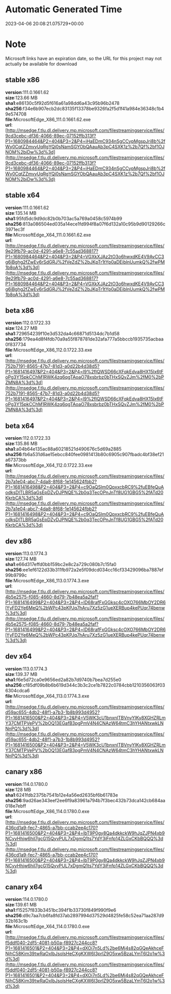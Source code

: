 # Automatic Generated Time
2023-04-06 20:08:21.075729+00:00

# Note
Microsoft links have an expiration date, so the URL for this project may not actually be available for download

## stable x86
**version**:111.0.1661.62  
**size**:123.66 MB  
**sha1**:e86130c5f92d5f616a61a98dd6a43c95b96b2478  
**sha256**:f34e6b907ecb2dc83135f13378be9326fa2f5d1f41a984e36348c1b49e574708  
**file**:MicrosoftEdge_X86_111.0.1661.62.exe  
**url**:[http://msedge.f.tlu.dl.delivery.mp.microsoft.com/filestreamingservice/files/9cd3cebc-df36-4066-89ec-07152ffb313f?P1=1680984464&P2=404&P3=2&P4=iHaEDmC934nSgCCypMgspJri8b%2fWy0CqtZZmvyUqRgYQj0sNamSGYObQAauAb3pC4SXK1z%2b7Qf%2bf1OJNOM%2biDw%3d%3d](http://msedge.f.tlu.dl.delivery.mp.microsoft.com/filestreamingservice/files/9cd3cebc-df36-4066-89ec-07152ffb313f?P1=1680984464&P2=404&P3=2&P4=iHaEDmC934nSgCCypMgspJri8b%2fWy0CqtZZmvyUqRgYQj0sNamSGYObQAauAb3pC4SXK1z%2b7Qf%2bf1OJNOM%2biDw%3d%3d)  

## stable x64
**version**:111.0.1661.62  
**size**:135.14 MB  
**sha1**:95fd5dc9d9dc82b0b703ac5a769a0458c5974b99  
**sha256**:813a086504ed035a14ece1fd994f8a07f6d132a10c95b9d90129266c3971ec3f  
**file**:MicrosoftEdge_X64_111.0.1661.62.exe  
**url**:[http://msedge.f.tlu.dl.delivery.mp.microsoft.com/filestreamingservice/files/9e29fb79-ac0d-4291-a6e8-7c55ad368817?P1=1680984464&P2=404&P3=2&P4=VGXkXJAz2tO3o6hwxdKE4V9AvCC3g6iBghg2fZwEv6rSdGRJ%2fVeZdZ%2bJKpTr1tYp0aDEiblnUumkQ%2fwPM1b8oA%3d%3d](http://msedge.f.tlu.dl.delivery.mp.microsoft.com/filestreamingservice/files/9e29fb79-ac0d-4291-a6e8-7c55ad368817?P1=1680984464&P2=404&P3=2&P4=VGXkXJAz2tO3o6hwxdKE4V9AvCC3g6iBghg2fZwEv6rSdGRJ%2fVeZdZ%2bJKpTr1tYp0aDEiblnUumkQ%2fwPM1b8oA%3d%3d)  

## beta x86
**version**:112.0.1722.33  
**size**:124.27 MB  
**sha1**:729654239f10e3d532da4c66871d5134dc7b1d58  
**sha256**:179ea4d8f4fdb70a9a55f878781de32afa777a5bbccb1935735acbaa0f837734  
**file**:MicrosoftEdge_X86_112.0.1722.33.exe  
**url**:[http://msedge.f.tlu.dl.delivery.mp.microsoft.com/filestreamingservice/files/752b7191-8565-47b7-81d3-a0d22b4d38d5?P1=1681416497&P2=404&P3=2&P4=l9%2fIQWSD66cXFqkEdva8HX15lx6tFoPg3Y15pkCChM1RWK4zq6qgTAoaO78xsbrbz0bTHxSQvZJm%2fM0%2bPZMN8A%3d%3d](http://msedge.f.tlu.dl.delivery.mp.microsoft.com/filestreamingservice/files/752b7191-8565-47b7-81d3-a0d22b4d38d5?P1=1681416497&P2=404&P3=2&P4=l9%2fIQWSD66cXFqkEdva8HX15lx6tFoPg3Y15pkCChM1RWK4zq6qgTAoaO78xsbrbz0bTHxSQvZJm%2fM0%2bPZMN8A%3d%3d)  

## beta x64
**version**:112.0.1722.33  
**size**:135.86 MB  
**sha1**:a04b64e135ac88a60218521d490676c5d69a2885  
**sha256**:fb6a531d6ae15ebcc840fee0981413b80c6905c907fbadc4bf38ef21a67373bb  
**file**:MicrosoftEdge_X64_112.0.1722.33.exe  
**url**:[http://msedge.f.tlu.dl.delivery.mp.microsoft.com/filestreamingservice/files/2b7a1e04-abc7-4da8-8f68-1e145624fbb2?P1=1681416498&P2=404&P3=2&P4=c9OaQSlm0QpxxcbRC9%2fuEBfeQuAodksDlTLBR5aGsEpDZvDJPNQE%2b0q3TecOPnJnTf8UG1GBG5%2fATd20KkrbCA%3d%3d](http://msedge.f.tlu.dl.delivery.mp.microsoft.com/filestreamingservice/files/2b7a1e04-abc7-4da8-8f68-1e145624fbb2?P1=1681416498&P2=404&P3=2&P4=c9OaQSlm0QpxxcbRC9%2fuEBfeQuAodksDlTLBR5aGsEpDZvDJPNQE%2b0q3TecOPnJnTf8UG1GBG5%2fATd20KkrbCA%3d%3d)  

## dev x86
**version**:113.0.1774.3  
**size**:127.74 MB  
**sha1**:e66d317effd0bb159bc2e8c2a729c080b7c15fa0  
**sha256**:ee1ef6122d33b311fb972a2e5f09dcd034cc16cf33429096ba7887ef99b9799c  
**file**:MicrosoftEdge_X86_113.0.1774.3.exe  
**url**:[http://msedge.f.tlu.dl.delivery.mp.microsoft.com/filestreamingservice/files/4b5e2575-f085-4660-8d79-7b48ea5a2faf?P1=1681416499&P2=404&P3=2&P4=lD68rafFxGGksc4cOXO766MbOY2DR6lYyFD2Ye6MeQ%2bWPc43pKPJq7hAru7Xz5zG1ueXERBup4kePUqr74benw%3d%3d](http://msedge.f.tlu.dl.delivery.mp.microsoft.com/filestreamingservice/files/4b5e2575-f085-4660-8d79-7b48ea5a2faf?P1=1681416499&P2=404&P3=2&P4=lD68rafFxGGksc4cOXO766MbOY2DR6lYyFD2Ye6MeQ%2bWPc43pKPJq7hAru7Xz5zG1ueXERBup4kePUqr74benw%3d%3d)  

## dev x64
**version**:113.0.1774.3  
**size**:139.37 MB  
**sha1**:f6e5d72ca0e9656ed2a82b7d9740b7bea7d255e0  
**sha256**:cf85df09b8b6b619d344c3b3c2ce1b7822c0784cbb1210356063f036304cdca6  
**file**:MicrosoftEdge_X64_113.0.1774.3.exe  
**url**:[http://msedge.f.tlu.dl.delivery.mp.microsoft.com/filestreamingservice/files/d59ac655-4db2-48f1-a7b3-1b8b993d4952?P1=1681416500&P2=404&P3=2&P4=V5WK3cU1bnxnlTBVnyYIKy8XGHZRLmY37CMTPVePV%2bOQ13EGafB3pgPmV4N4CNAzW64tmC3hYHANtxwkLNNnPQ%3d%3d](http://msedge.f.tlu.dl.delivery.mp.microsoft.com/filestreamingservice/files/d59ac655-4db2-48f1-a7b3-1b8b993d4952?P1=1681416500&P2=404&P3=2&P4=V5WK3cU1bnxnlTBVnyYIKy8XGHZRLmY37CMTPVePV%2bOQ13EGafB3pgPmV4N4CNAzW64tmC3hYHANtxwkLNNnPQ%3d%3d)  

## canary x86
**version**:114.0.1780.0  
**size**:128 MB  
**sha1**:6241fdb2375b7541b12e4a56ed2635bf6b61783e  
**sha256**:9ad26ae343eef2ee6f9a83961a794b7f3bec432b73dca142cb684aa018e7ebff  
**file**:MicrosoftEdge_X86_114.0.1780.0.exe  
**url**:[http://msedge.f.tlu.dl.delivery.mp.microsoft.com/filestreamingservice/files/436cd1a9-fec7-4865-a7bb-ccab2ee4c170?P1=1681416500&P2=404&P3=2&P4=lbT9P0gy8Qa4dkkckW9hJqZJPN4xb9NCyyHhjw6hil7gcG15QyvPUL7xDgmQ1ts7YdY3iFnfp14ZLGxCKbBQQQ%3d%3d](http://msedge.f.tlu.dl.delivery.mp.microsoft.com/filestreamingservice/files/436cd1a9-fec7-4865-a7bb-ccab2ee4c170?P1=1681416500&P2=404&P3=2&P4=lbT9P0gy8Qa4dkkckW9hJqZJPN4xb9NCyyHhjw6hil7gcG15QyvPUL7xDgmQ1ts7YdY3iFnfp14ZLGxCKbBQQQ%3d%3d)  

## canary x64
**version**:114.0.1780.0  
**size**:139.61 MB  
**sha1**:f15257f833b3451bc394f1b33730f849f990f9e6  
**sha256**:d9c7aa7cb6fa8fd37ab2897994d37529d4825fe58c52ea71aa287d932b163c1b  
**file**:MicrosoftEdge_X64_114.0.1780.0.exe  
**url**:[http://msedge.f.tlu.dl.delivery.mp.microsoft.com/filestreamingservice/files/f5ddf040-2df5-4081-b50a-f8927c244cc8?P1=1681416501&P2=404&P3=2&P4=dXOi7n5Ld%2be6Mj4s82qGQeAkhceFNjhC58Kim39twRaOxIbJsolsHeCXgKXW6I3prlZ9O5xw5BzaLYmT6l2o1w%3d%3d](http://msedge.f.tlu.dl.delivery.mp.microsoft.com/filestreamingservice/files/f5ddf040-2df5-4081-b50a-f8927c244cc8?P1=1681416501&P2=404&P3=2&P4=dXOi7n5Ld%2be6Mj4s82qGQeAkhceFNjhC58Kim39twRaOxIbJsolsHeCXgKXW6I3prlZ9O5xw5BzaLYmT6l2o1w%3d%3d)  

